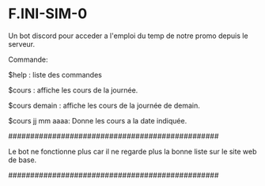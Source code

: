 # F.INI-SIM-0

Un bot discord pour acceder a l'emploi du temp de notre promo depuis le serveur.

Commande:

$help : liste des commandes

$cours : affiche les cours de la journée. 

$cours demain : affiche les cours de la journée de demain. 

$cours jj mm aaaa: Donne les cours a la date indiquée.

################################################

Le bot ne fonctionne plus car il ne regarde plus la bonne liste sur le site web de base.

################################################
